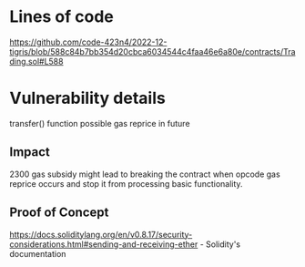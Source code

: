 # Lines of code
https://github.com/code-423n4/2022-12-tigris/blob/588c84b7bb354d20cbca6034544c4faa46e6a80e/contracts/Trading.sol#L588

# Vulnerability details
transfer() function possible gas reprice in future

## Impact
2300 gas subsidy might lead to breaking the contract when opcode gas reprice occurs and stop it from processing basic functionality.

## Proof of Concept
https://docs.soliditylang.org/en/v0.8.17/security-considerations.html#sending-and-receiving-ether - Solidity's documentation
